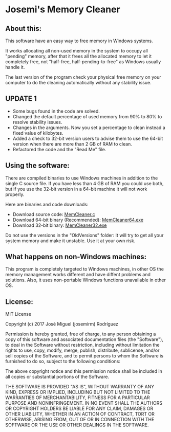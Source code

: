 # Josemi's Memory Cleaner
## About this:
This software have an easy way to free memory in Windows systems.

It works allocating all non-used memory in the system to occupy all "pending" memory, after that it frees all the allocated memory to let it completely free, not "half-free, half-pending-to-free" as Windows usually handle it.

The last version of the program check your physical free memory on your computer to do the cleaning automatically without any stability issue.

## UPDATE 1
* Some bugs found in the code are solved.
* Changed the default percentage of used memory from 90% to 80% to resolve stability issues.
* Changes in the arguments. Now you set a percentage to clean instead a fixed value of kilobytes.
* Added a check to 32-bit version users to advise them to use the 64-bit version when there are more than 2 GB of RAM to clean.
* Refactored the code and the "Read Me" file.

## Using the software:
There are compiled binaries to use Windows machines in addition to the single C source file. If you have less than 4 GB of RAM you could use both, but if you use the 32-bit version in a 64-bit machine it will not work properly.

Here are binaries and code downloads:

* Download source code: [MemCleaner.c](https://github.com/josemirm/MemoryCleaner/raw/master/MemCleaner.c)
* Download 64-bit binary (Recommended): [MemCleaner64.exe](https://github.com/josemirm/MemoryCleaner/releases/download/v1.1/MemCleaner64.exe)
* Download 32-bit binary: [MemCleaner32.exe](https://github.com/josemirm/MemoryCleaner/releases/download/v1.1/MemCleaner32.exe)

Do not use the versions in the "OldVersions" folder: It will try to get all your system memory and make it unstable. Use it at your own risk.

## What happens on non-Windows machines:
This program is completely targeted to Windows machines, in other OS the memory management works different and have diffent problems and solutions. Also, it uses non-portable Windows functions unavailable in other OS.

## License:

MIT License

Copyright (c) 2017 José Miguel (josemirm) Rodríguez

Permission is hereby granted, free of charge, to any person obtaining a copy
of this software and associated documentation files (the "Software"), to deal
in the Software without restriction, including without limitation the rights
to use, copy, modify, merge, publish, distribute, sublicense, and/or sell
copies of the Software, and to permit persons to whom the Software is
furnished to do so, subject to the following conditions:

The above copyright notice and this permission notice shall be included in all
copies or substantial portions of the Software.

THE SOFTWARE IS PROVIDED "AS IS", WITHOUT WARRANTY OF ANY KIND, EXPRESS OR
IMPLIED, INCLUDING BUT NOT LIMITED TO THE WARRANTIES OF MERCHANTABILITY,
FITNESS FOR A PARTICULAR PURPOSE AND NONINFRINGEMENT. IN NO EVENT SHALL THE
AUTHORS OR COPYRIGHT HOLDERS BE LIABLE FOR ANY CLAIM, DAMAGES OR OTHER
LIABILITY, WHETHER IN AN ACTION OF CONTRACT, TORT OR OTHERWISE, ARISING FROM,
OUT OF OR IN CONNECTION WITH THE SOFTWARE OR THE USE OR OTHER DEALINGS IN THE
SOFTWARE.
